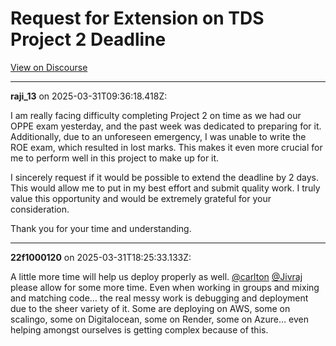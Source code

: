 # Request for Extension on TDS Project 2 Deadline

[View on Discourse](https://discourse.onlinedegree.iitm.ac.in/t/request-for-extension-on-tds-project-2-deadline/171428)

---
**raji_13** on 2025-03-31T09:36:18.418Z:

I am really facing difficulty completing Project 2 on time as we had our OPPE
exam yesterday, and the past week was dedicated to preparing for it.
Additionally, due to an unforeseen emergency, I was unable to write the ROE
exam, which resulted in lost marks. This makes it even more crucial for me to
perform well in this project to make up for it.

I sincerely request if it would be possible to extend the deadline by 2 days.
This would allow me to put in my best effort and submit quality work. I truly
value this opportunity and would be extremely grateful for your consideration.

Thank you for your time and understanding.



---
**22f1000120** on 2025-03-31T18:25:33.133Z:

A little more time will help us deploy properly as well.
[@carlton](/u/carlton) [@Jivraj](/u/jivraj) please allow for some more time.
Even when working in groups and mixing and matching code… the real messy work
is debugging and deployment due to the sheer variety of it. Some are deploying
on AWS, some on scalingo, some on Digitalocean, some on Render, some on Azure…
even helping amongst ourselves is getting complex because of this.



